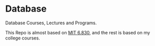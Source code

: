 # Database
Database Courses, Lectures and Programs.

This Repo is almost based on [MIT 6.830](https://ocw.mit.edu/courses/electrical-engineering-and-computer-science/6-830-database-systems-fall-2010/),
and the rest is based on my college courses.
